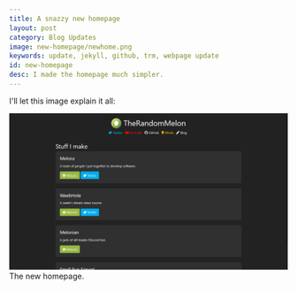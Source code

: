 ```yaml
---
title: A snazzy new homepage
layout: post
category: Blog Updates
image: new-homepage/newhome.png
keywords: update, jekyll, github, trm, webpage update
id: new-homepage
desc: I made the homepage much simpler.
---
```


I'll let this image explain it all: 

<img src="/img/posts/new-homepage/newhome.png" class="border post-image border-success rounded-top">
<span class="image-desc border-top-0 rounded-bottom border-success">The new homepage.</span>